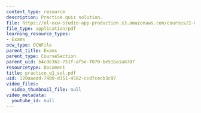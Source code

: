 ```yaml
---
content_type: resource
description: Practice quiz solution.
file: https://ol-ocw-studio-app-production.s3.amazonaws.com/courses/2-002-mechanics-and-materials-ii-spring-2004/120aaadd7480d3514582ccd7cecb3c97_practice_q1_sol.pdf
file_type: application/pdf
learning_resource_types:
- Exams
ocw_type: OCWFile
parent_title: Exams
parent_type: CourseSection
parent_uid: b4cde362-751f-af5e-f070-be51ba1a87d7
resourcetype: Document
title: practice_q1_sol.pdf
uid: 120aaadd-7480-d351-4582-ccd7cecb3c97
video_files:
  video_thumbnail_file: null
video_metadata:
  youtube_id: null
---
```

